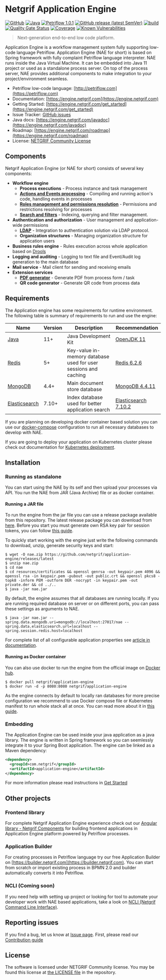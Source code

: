 # Netgrif Application Engine

[![GitHub](https://img.shields.io/github/license/netgrif/application-engine)](https://netgrif.com/license)
[![Java](https://img.shields.io/badge/Java-11-red)](https://openjdk.java.net/projects/jdk/11/)
[![Petriflow 1.0.1](https://img.shields.io/badge/Petriflow-1.0.1-0aa8ff)](https://petriflow.com)
[![GitHub release (latest SemVer)](https://img.shields.io/github/v/release/netgrif/application-engine?sort=semver&display_name=tag)](https://github.com/netgrif/application-engine/releases)
[![build](https://github.com/netgrif/application-engine/actions/workflows/master-build.yml/badge.svg)](https://github.com/netgrif/application-engine/actions/workflows/master-build.yml)
[![Quality Gate Status](https://sonarcloud.io/api/project_badges/measure?project=netgrif_application-engine&metric=alert_status)](https://sonarcloud.io/dashboard?id=netgrif_application-engine)
[![Coverage](https://sonarcloud.io/api/project_badges/measure?project=netgrif_application-engine&metric=coverage)](https://sonarcloud.io/dashboard?id=netgrif_application-engine)
[![Known Vulnerabilities](https://snyk.io/test/github/netgrif/application-engine/badge.svg)](https://snyk.io/test/github/netgrif/application-engine)

> Next-generation end-to-end low code platform.

Application Engine is a workflow management system fully supporting low-code language Petriflow. Application Engine (NAE for short)
is based on Spring framework with fully complaint Petriflow language interpreter. NAE runs inside the Java Virtual Machine.
It can be embedded into Java 11 project or used as a standalone process server. On top of the process server, NAE provides
additional components to make integration to your project/environment seamless.

* Petriflow low-code language: [http://petriflow.com](https://petriflow.com)
* Documentation: [https://engine.netgrif.com](https://engine.netgrif.com)
* Getting Started: [https://engine.netgrif.com/get_started](https://engine.netgrif.com/get_started)
* Issue Tracker: [GitHub issues](https://github.com/netgrif/application-engine/issues)
* Java docs: [https://engine.netgrif.com/javadoc](https://engine.netgrif.com/javadoc)
* Roadmap: [https://engine.netgrif.com/roadmap](https://engine.netgrif.com/roadmap)
* License: [NETGRIF Community License](https://netgrif.com/license)

## Components

Netgrif Application Engine (or NAE for short) consists of several key components:
 * **Workflow engine**
   * **Process executions** - Process instance and task management
   * [**Actions and Events processing**](https://engine.netgrif.com/events/events) - Compiling and running action's code, handling events in processes
   * [**Roles management and permissions resolution**](https://engine.netgrif.com/roles/permissions) - Permissions and restrictions resolving for processes
   * [**Search and filters**](https://engine.netgrif.com/search/filter) - Indexing, querying and filter management.
 * **Authentication and authorization** - User management and application-wide permissions
   * [**LDAP**](https://engine.netgrif.com/integration/ad_kerberos) - Integration to authentication solution via LDAP protocol.
   * **Organization structures** - Managing organization structure for application users
 * **Business rules engine** - Rules execution across whole application based on [Drools](https://drools.org/)
 * **Logging and auditing** - Logging to text file and Event/Audit log generation to the main database 
 * **Mail service** - Mail client for sending and receiving emails
 * **Extension services**
   * [**PDF generator**](https://engine.netgrif.com/services/pdf_generator) - Generate PDF from process form / task
   * **QR code generator** - Generate QR code from process data

## Requirements

The Application engine has some requirements for runtime environment. The following table is summary of requirements 
to run and use the engine:

| Name                                                   | Version | Description                                                     | Recommendation                                                         |
|--------------------------------------------------------|---------|-----------------------------------------------------------------|------------------------------------------------------------------------|
| [Java](https://openjdk.java.net/)                      | 11+     | Java Development Kit                                            | [OpenJDK 11](https://openjdk.java.net/install/)                        |
| [Redis](https://redis.io/)                             | 5+      | Key-value in-memory database used for user sessions and caching | [Redis 6.2.6](https://redis.io/download)                               |
| [MongoDB](https://www.mongodb.com/)                    | 4.4+    | Main document store database                                    | [MongoDB 4.4.11](https://docs.mongodb.com/v4.4/installation/)          |
| [Elasticsearch](https://www.elastic.co/elasticsearch/) | 7.10+   | Index database used for better application search               | [Elasticsearch 7.10.2](https://www.elastic.co/downloads/elasticsearch) |

If you are planning on developing docker container based solution you can use our [docker-compose](docker-compose.yml) configuration to run all
necessary databases to develop with NAE.

If you are going to deploy your application on Kubernetes cluster please check out documentation for [Kubernetes deployment](https://engine.netgrif.com/devops/kubernetes).

## Installation

### Running as standalone

You can start using the NAE by its self and then upload your processes via API. You run the NAE from JAR (Java Archive) file or as docker container.

#### Running a JAR file

To run the engine from the jar file you can use a release package available from this repository.
The latest release package you can download from [here](https://github.com/netgrif/application-engine/releases/latest).
Before you start you must generate own RSA key pair for session tokens, you can follow [this guide](https://engine.netgrif.com/views/public_view).

To quickly start working with the engine just write the following commands to download, unzip, generate security keys and start:

```shell
$ wget -O nae.zip https://github.com/netgrif/application-engine/releases/latest
$ unzip nae.zip
$ cd nae
$ cd resources/certificates && openssl genrsa -out keypair.pem 4096 && openssl rsa -in keypair.pem -pubout -out public.crt && openssl pkcs8 -topk8 -inform PEM -outform DER -nocrypt -in keypair.pem -out private.der && cd ../..
$ java -jar nae.jar
```

By default, the engine assumes that all databases are running locally. If you are running required database on server or on different ports, 
you can pass these settings as arguments to NAE.

```shell
$ java -jar nae.jar --spring.data.mongodb.uri=mongodb://localhost:27017/nae --spring.data.elasticsearch.url=localhost --spring.session.redis.host=localhost
```

For complete list of all configurable application properties see [article in documentation](https://engine.netgrif.com/properties).

#### Running as Docker container

You can also use docker to run the engine from the official image on [Docker hub](https://hub.docker.com/r/netgrif/application-engine).

```shell
$ docker pull netgrif/application-engine
$ docker run -d -p 8080:8080 netgrif/application-engine
```

As the engine connects by default to locally ran databases for more precise configuration we recommend to use Docker
compose file or Kubernetes manifest to run whole stack all at once. You can read more about it in [this guide](https://engine.netgrif.com/devops).

### Embedding

The Application Engine can be used inside your java application as a java library. The engine is written in Spring 
framework so you can seemlessly integrate it to your Spring Boot application. The engine can be linked
as a Maven dependency:

```XML
<dependency>
  <groupId>com.netgrif</groupId>
  <artifactId>application-engine</artifactId>
</dependency>
```

For more information please read instructions in [Get Started](https://engine.netgrif.com/get_started)

## Other projects

### Frontend library

For complete Netgrif Application Engine experience check out our [Angular library - Netgrif Components](https://github.com/netgrif/components) 
for building frontend applications in Application Engine platform powered by Petriflow processes.

### Application Builder

For creating processes in Petriflow language try our free Application Builder on [https://builder.netgrif.com](https://builder.netgrif.com).
You can start from scratch or import existing process in BPMN 2.0 and builder automatically converts it into Petriflow.

### NCLI (Coming soon)

If you need help with setting up project or looking for tool to automate your developer work with NAE based applications,
take a look on [NCLI (Netgrif Command Line Interface)](https://github.com/netgrif/ncli).

## Reporting issues

If you find a bug, let us know at [Issue page](https://github.com/netgrif/application-engine/issues). 
First, please read our [Contribution guide](https://github.com/netgrif/application-engine/blob/master/CONTRIBUTING.md)

## License

The software is licensed under NETGRIF Community license. You may be found this license at [the LICENSE file](https://github.com/netgrif/application-engine/blob/master/LICENSE) in the repository. 